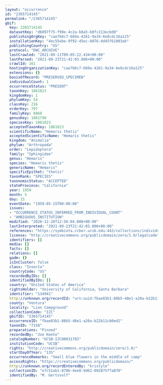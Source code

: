```yaml
---
layout: "occurrence"
id: "2365714145"
permalink: "/2365714145"
gbif:
  key: 2365714145
  datasetKey: "d6097f75-f99e-4c2a-b8a5-b0fc213ecbd0"
  publishingOrgKey: "cae7b6c7-669a-4261-9a34-6e8cdc16a125"
  installationKey: "4ec55ebe-9f92-45ec-b076-dd45f61003ab"
  publishingCountry: "US"
  protocol: "DWC_ARCHIVE"
  lastCrawled: "2021-09-11T09:05:22.434+00:00"
  lastParsed: "2021-09-23T21:42:03.806+00:00"
  crawlId: 161
  hostingOrganizationKey: "cae7b6c7-669a-4261-9a34-6e8cdc16a125"
  extensions: {}
  basisOfRecord: "PRESERVED_SPECIMEN"
  individualCount: 1
  occurrenceStatus: "PRESENT"
  taxonKey: 1861823
  kingdomKey: 1
  phylumKey: 54
  classKey: 216
  orderKey: 797
  familyKey: 8868
  genusKey: 1861796
  speciesKey: 1861823
  acceptedTaxonKey: 1861823
  scientificName: "Hemaris thetis"
  acceptedScientificName: "Hemaris thetis"
  kingdom: "Animalia"
  phylum: "Arthropoda"
  order: "Lepidoptera"
  family: "Sphingidae"
  genus: "Hemaris"
  species: "Hemaris thetis"
  genericName: "Hemaris"
  specificEpithet: "thetis"
  taxonRank: "SPECIES"
  taxonomicStatus: "ACCEPTED"
  stateProvince: "California"
  year: 1959
  month: 5
  day: 15
  eventDate: "1959-05-15T00:00:00"
  issues:
  - "OCCURRENCE_STATUS_INFERRED_FROM_INDIVIDUAL_COUNT"
  - "AMBIGUOUS_INSTITUTION"
  modified: "2020-12-28T12:56:04.000+00:00"
  lastInterpreted: "2021-09-23T21:42:03.806+00:00"
  references: "https://symbiota.ccber.ucsb.edu:443/collections/individual/index.php?occid=134941"
  license: "http://creativecommons.org/publicdomain/zero/1.0/legalcode"
  identifiers: []
  media: []
  facts: []
  relations: []
  gadm: {}
  isInCluster: false
  class: "Insecta"
  countryCode: "US"
  recordedByIDs: []
  identifiedByIDs: []
  country: "United States of America"
  rightsHolder: "University of California, Santa Barbara"
  identifier: "134941"
  http://unknown.org/recordId: "urn:uuid:fbae83b1-88b5-48e1-a20a-b22b11cb0ed2"
  county: "Ventura"
  locality: "Lion Campground"
  collectionCode: "IZC"
  gbifID: "2365714145"
  occurrenceID: "fbae83b1-88b5-48e1-a20a-b22b11cb0ed2"
  taxonID: "7158"
  preparations: "Pinned"
  recordedBy: "Joe Keete"
  catalogNumber: "UCSB-IZC00031783"
  institutionCode: "UCSB"
  rights: "http://creativecommons.org/publicdomain/zero/1.0/"
  startDayOfYear: "135"
  occurrenceRemarks: "Small blue flowers in the middle of camp"
  accessRights: "https://creativecommons.org/publicdomain/"
  http://unknown.org/recordEnteredBy: "kristyle"
  collectionID: "e7c51ab1-870b-4ee8-9d62-092875ffa870"
  identifiedBy: "M. Gertsvolf"
---
```

